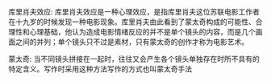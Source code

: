 库里肖夫效应:
库里肖夫效应是一种心理效应，是指库里肖夫这位苏联电影工作者在十九岁的时候发现一种电影现象。库里肖夫由此看到了蒙太奇构成的可能性、合理性和心理基础，他认为造成电影情绪反应的并不是单个镜头的内容，而是几个画面之间的并列；单个镜头只不过是素材，只有蒙太奇的创作才称为电影艺术。


蒙太奇:
当不同镜头拼接在一起时，往往又会产生各个镜头单独存在时所不具有的特定含义。写作时采用这种方法写作的方式也叫蒙太奇手法